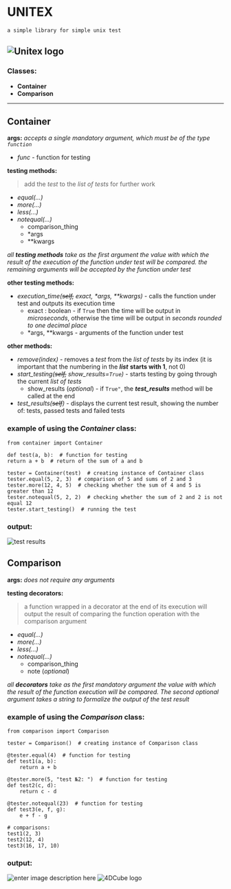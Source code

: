 
# UNITEX
	a simple library for simple unix test 
![Unitex logo](https://sun9-27.userapi.com/impg/4hwGOqPYZtY-Bgb3mPf1h5G82kJ09iqPN7Qbng/EpvF9TF-32Y.jpg?size=500x500&quality=95&sign=e9ed9a228245be8e99f80312a66d83d1&type=album)
---
### Classes:
* **Container**
* **Comparison**
___
## Container
**args:**
*accepts a single mandatory argument, which must be of the type `function`*
* *func* - function for testing

**testing methods:**
> add the *test* to the *list of tests* for further work
* *equal(...)*
* *more(...)*
* *less(...)*
* *notequal(...)*
	 * comparison_thing
	 * *args
	 * \**kwargs

*all **testing methods** take as the first argument the value with which the result of the execution of the function under test will be compared. the remaining arguments will be accepted by the function under test*

**other testing methods:**
* *execution_time(~~self,~~ exact, *\*args, \*\*kwargs)** - calls the function under test and outputs its execution time
	* exact : boolean - if `True` then the time will be output in *microseconds*, otherwise the time will be output in *seconds rounded to one decimal place*
	* *args, \**kwargs - arguments of the function under test

**other methods:**
* *remove(index)* - removes a *test* from the *list of tests* by its index (it is important that the numbering in the ***list*** **starts with 1**, not 0)
* *start_testing(~~self,~~ show_results=`True`)* - starts testing by going through the current *list of tests*
	* show_results (*optional*) - if `True"`, the ***test_results*** method will be called at the end
* *test_results(~~self~~)* - displays the current test result, showing the number of: tests, passed tests and failed tests

### example of using the *Container* class:

    from container import Container

	def test(a, b):  # function for testing
    return a + b  # return of the sum of a and b

	tester = Container(test)  # creating instance of Container class
	tester.equal(5, 2, 3)  # comparison of 5 and sums of 2 and 3
	tester.more(12, 4, 5)  # checking whether the sum of 4 and 5 is greater than 12
	tester.notequal(5, 2, 2)  # checking whether the sum of 2 and 2 is not equal 12
	tester.start_testing()  # running the test

### output:
![test results](https://i.ibb.co/ykWDxsc/test-results.png)
## Comparison
**args:**
*does not require any arguments*

**testing decorators:**
> a function wrapped in a decorator at the end of its execution will output the result of comparing the function operation with the comparison argument
* *equal(...)*
* *more(...)*
* *less(...)*
* *notequal(...)*
	 * comparison_thing
	 * note (*optional*)

*all **decorators** take as the first mandatory argument the value with which the result of the function execution will be compared. The second optional argument takes a string to formalize the output of the test result*

### example of using the *Comparison* class:

    from comparison import Comparison  

	tester = Comparison()  # creating instance of Comparison class
    
	@tester.equal(4)  # function for testing
	def test1(a, b):  
	    return a + b  

	@tester.more(5, "test №2: ")  # function for testing
	def test2(c, d):  
	    return c - d

	@tester.notequal(23)  # function for testing
	def test3(e, f, g):  
	    e + f - g  
    
    # comparisons:
	test1(2, 3)  
	test2(12, 4)  
	test3(16, 17, 10)
### output:
![enter image description here](https://i.ibb.co/nPztKjt/test2.png)
![4DCube logo](https://sun9-67.userapi.com/impg/6PWraq8KL-5xGN6ykSFxD69mG9V0yT0jfDlg5Q/DTcageIy3rU.jpg?size=667x627&quality=95&sign=30127eac716e0a741413334ae366b888&type=album)
